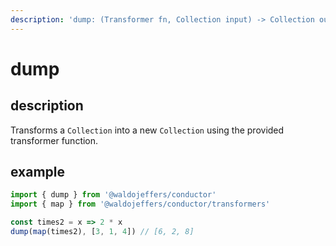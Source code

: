 ```yaml
---
description: 'dump: (Transformer fn, Collection input) -> Collection output'
---
```


# dump

## description

Transforms a `Collection` into a new `Collection` using the provided transformer function.

## example

```javascript
import { dump } from '@waldojeffers/conductor'
import { map } from '@waldojeffers/conductor/transformers'

const times2 = x => 2 * x
dump(map(times2), [3, 1, 4]) // [6, 2, 8]
```



